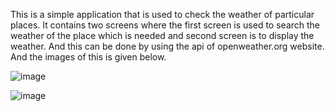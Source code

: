 
This is a simple application that is used to check the weather of particular places. It contains two screens where the first screen is used to search the weather of the place which is needed and second screen is to display the weather. 
And this can be done by using the api of openweather.org website. And the images of this is given below.


![image](https://user-images.githubusercontent.com/96876091/180787166-af5eefe0-161a-4de0-855d-c8c694cec42a.png)


![image](https://user-images.githubusercontent.com/96876091/180787292-202c44ab-d899-436c-a165-828ebd3a7a37.png)
